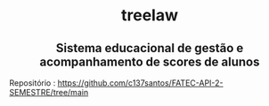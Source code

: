 <div align="center">

# treelaw 

## Sistema educacional de gestão e acompanhamento de scores de alunos

</div>

Repositório : https://github.com/c137santos/FATEC-API-2-SEMESTRE/tree/main